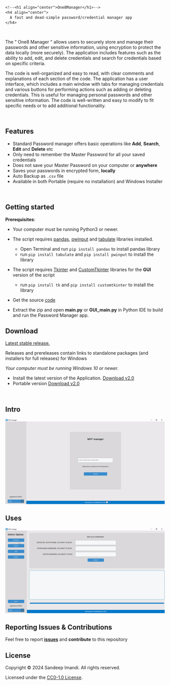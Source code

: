 
    <!--<h1 align="center">One8Manager</h1>-->
    <h4 align="center">
      A fast and dead-simple password/credential manager app
    </h4>
  <br>


The " One8 Manager " allows users to securely store and manage their passwords and other sensitive information, using encryption to protect the data locally (more securely). The application includes features such as the ability to add, edit, and delete credentials and search for credentials based on specific criteria.

The code is well-organized and easy to read, with clear comments and explanations of each section of the code. The application has a user interface, which includes a main window with tabs for managing credentials and various buttons for performing actions such as adding or deleting credentials.
This is useful for managing personal passwords and other sensitive information. The code is well-written and easy to modify to fit specific needs or to add additional functionality.

</br>

## Features
* Standard Password manager offers basic operations like **Add**, **Search**, **Edit** and **Delete** etc
* Only need to remember the Master Password for all your saved credentials
* Does not save your Master Password on your computer or **anywhere**
* Saves your passwords in encrypted form, **locally**
* Auto Backup as `.csv` file
* Available in both Portable (require no installation) and Windows Installer 
<br/>


## Getting started


<b>Prerequisites</b>:

* Your computer must be running Python3 or newer.
* The script requires [pandas](https://pandas.pydata.org/docs/index.html), [pwinput](https://pypi.org/project/pwinput/) and [tabulate](https://pypi.org/project/tabulate/) libraries installed. </br>
   - Open Terminal and run `pip install pandas` to install pandas library </br>
   - run `pip install tabulate` and `pip install pwinput` to install the library</br>

* The script requires [Tkinter](https://docs.python.org/3/library/tkinter.html) and [CustomTkinter](https://customtkinter.tomschimansky.com/) libraries  for the **GUI** version of the script
    - run `pip install tk` and `pip install customtkinter` to install the library
  
* Get the source [code](https://github.com/SandeepImandi01/One8Manager/archive/refs/heads/main.zip)

* Extract the zip and open <b> main.py</b> or <b> GUI_main.py</b> in Python IDE to build and run the Password Manager app.</br>

## Download

[Latest stable release.](https://github.com/Sandeepimandi/One8Manager/releases/latest)

Releases and prereleases contain links to standalone packages
(and installers for full releases) for Windows
  
_Your computer must be running Windows 10 or newer._

* Install the latest version of the Application. [Download v2.0](https://github.com/Sandeepimandi/One8Manager/releases/download/v2.0/One8Manager_setup.exe)
* Portable version [Download v2.0](https://github.com/Sandeepimandi/One8Manager/releases/download/v2.0/One8Manager.exe)

<br/>

## Intro

![Intro GIF](intro-add_function-use-gif.gif)</br>


## Uses

![Uses GIF](search-use-gif.gif)</br>


## Reporting Issues & Contributions

Feel free to report <b>[issues](https://github.com/Sandeepimandi/One8Manager/issues/new)</b> and <b>contribute</b> to this repository


## License

Copyright © 2024 Sandeep Imandi. All rights reserved.

Licensed under the [CC0-1.0 License](LICENSE).
